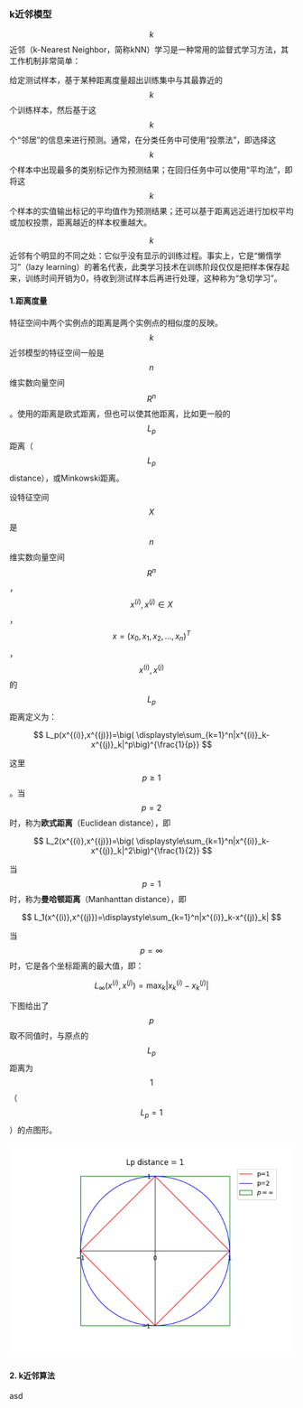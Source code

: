 ### k近邻模型

$$k$$近邻（k-Nearest Neighbor，简称kNN）学习是一种常用的监督式学习方法，其工作机制非常简单：

给定测试样本，基于某种距离度量超出训练集中与其最靠近的$$k$$个训练样本，然后基于这$$k$$个“邻居”的信息来进行预测。通常，在分类任务中可使用“投票法”，即选择这$$k$$个样本中出现最多的类别标记作为预测结果；在回归任务中可以使用“平均法”，即将这$$k$$个样本的实值输出标记的平均值作为预测结果；还可以基于距离远近进行加权平均或加权投票，距离越近的样本权重越大。

$$k$$近邻有个明显的不同之处：它似乎没有显示的训练过程。事实上，它是“懒惰学习”（lazy learning）的著名代表，此类学习技术在训练阶段仅仅是把样本保存起来，训练时间开销为0，待收到测试样本后再进行处理，这种称为“急切学习”。

#### 1.距离度量

特征空间中两个实例点的距离是两个实例点的相似度的反映。$$k$$近邻模型的特征空间一般是$$n$$维实数向量空间$$R^n$$。使用的距离是欧式距离，但也可以使其他距离，比如更一般的$$L_p$$距离（$$L_p$$ distance），或Minkowski距离。

设特征空间$$X$$是$$n$$维实数向量空间$$R^n$$，$$x^{(i)},x^{(j)}\in X$$，$$x=(x_0, x_1, x_2, ..., x_n)^T$$，$$x^{(i)},x^{(j)}$$的$$L_p$$距离定义为：


$$
L_p(x^{(i)},x^{(j)})=\big( \displaystyle\sum_{k=1}^n|x^{(i)}_k-x^{(j)}_k|^p\big)^{\frac{1}{p}}
$$


这里$$p    \geqslant 1$$。当$$p=2$$时，称为**欧式距离**（Euclidean distance），即


$$
L_2(x^{(i)},x^{(j)})=\big( \displaystyle\sum_{k=1}^n|x^{(i)}_k-x^{(j)}_k|^2\big)^{\frac{1}{2}}
$$


当$$p=1$$时，称为**曼哈顿距离**（Manhanttan distance），即


$$
L_1(x^{(i)},x^{(j)})=\displaystyle\sum_{k=1}^n|x^{(i)}_k-x^{(j)}_k|
$$


当$$p=\infty$$时，它是各个坐标距离的最大值，即：


$$
L_\infty(x^{(i)},x^{(j)})=\max_k|x^{(i)}_k-x^{(j)}_k|
$$


下图给出了$$p$$取不同值时，与原点的$$L_p$$距离为$$1$$（$$L_p=1$$）的点图形。

![](/assets/lp_distance_1.png)

#### 2. k近邻算法

asd

